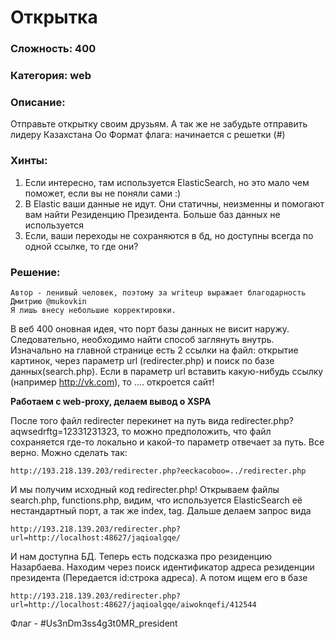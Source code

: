 # Открытка

### Сложность: 400
### Категория: web

### Описание:

Отправьте открытку своим друзьям. А так же не забудьте отправить лидеру Казахстана Оо
Формат флага: начинается с решетки (#)

### Хинты:

1. Если интересно, там используется ElasticSearch, но это мало чем поможет, если вы не поняли сами :)
2. В Elastic ваши данные не идут. Они статичны, неизменны и помогают вам найти Резиденцию Президента. Больше баз данных не используется
3. Если, ваши переходы не сохраняются в бд, но доступны всегда по одной ссылке, то где они?

### Решение:

~~~~
Автор - ленивый человек, поэтому за writeup выражает благодарность Дмитрию @mukovkin
Я лишь внесу небольшие корректировки.
~~~~

В веб 400 оновная идея, что порт базы данных не висит наружу. 
Следовательно, необходимо найти способ заглянуть внутрь.
Изначально на главной странице есть 2 ссылки на файл: открытие картинок, через параметр url (redirecter.php) и поиск по базе данных(search.php).
Если в параметр url вставить какую-нибудь ссылку (например http://vk.com), то .... откроется сайт!

**Работаем с web-proxy, делаем вывод о XSPA**

После того файл redirecter перекинет на путь вида redirecter.php?aqwsedrftg=12331231323, то можно предположить, что файл сохраняется где-то локально и какой-то параметр отвечает за путь.
Все верно.  Можно сделать так: 
~~~~
http://193.218.139.203/redirecter.php?eeckacoboo=../redirecter.php
~~~~
И мы получим исходный код redirecter.php!
Открываем файлы search.php, functions.php, видим, что используется ElasticSearch её нестандартный порт, а так же index, tag.
Дальше делаем запрос вида 
~~~~
http://193.218.139.203/redirecter.php?url=http://localhost:48627/jaqioalgqe/
~~~~
И нам доступна БД. 
Теперь есть подсказка про резиденцию Назарбаева. 
Находим через поиск идентификатор адреса резиденции президента (Передается id:строка адреса). 
А потом ищем его в базе
~~~~
http://193.218.139.203/redirecter.php?url=http://localhost:48627/jaqioalgqe/aiwoknqefi/412544
~~~~
Флаг - #Us3nDm3ss4g3t0MR_president